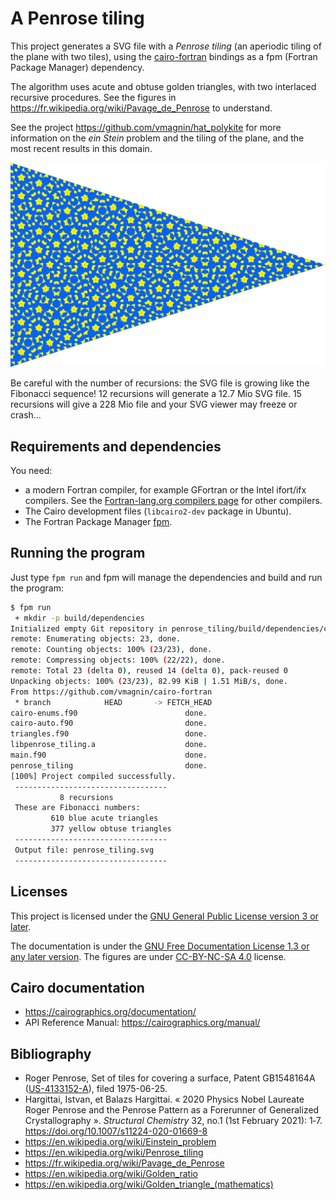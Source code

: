 # A Penrose tiling

This project generates a SVG file with a *Penrose tiling* (an aperiodic tiling of the plane with two tiles), using the [cairo-fortran](https://github.com/vmagnin/cairo-fortran) bindings as a fpm (Fortran Package Manager) dependency.

The algorithm uses acute and obtuse golden triangles, with two interlaced recursive procedures. See the figures in https://fr.wikipedia.org/wiki/Pavage_de_Penrose to understand.

See the project https://github.com/vmagnin/hat_polykite for more information on the *ein Stein* problem and the tiling of the plane, and the most recent results in this domain.

![A Penrose tiling](figures/penrose_tiling_10.svg)

Be careful with the number of recursions: the SVG file is growing like the Fibonacci sequence! 12 recursions will generate a 12.7 Mio SVG file. 15 recursions will give a 228 Mio file and your SVG viewer may freeze or crash...

## Requirements and dependencies

You need:

* a modern Fortran compiler, for example GFortran or the Intel ifort/ifx compilers. See the [Fortran-lang.org compilers page](https://fortran-lang.org/compilers/) for other compilers.
* The Cairo development files (`libcairo2-dev` package in Ubuntu).
* The Fortran Package Manager [fpm](https://fpm.fortran-lang.org/).

## Running the program

Just type `fpm run` and fpm will manage the dependencies and build and run the program:

```bash
$ fpm run
 + mkdir -p build/dependencies
Initialized empty Git repository in penrose_tiling/build/dependencies/cairo-fortran/.git/
remote: Enumerating objects: 23, done.
remote: Counting objects: 100% (23/23), done.
remote: Compressing objects: 100% (22/22), done.
remote: Total 23 (delta 0), reused 14 (delta 0), pack-reused 0
Unpacking objects: 100% (23/23), 82.99 KiB | 1.51 MiB/s, done.
From https://github.com/vmagnin/cairo-fortran
 * branch            HEAD       -> FETCH_HEAD
cairo-enums.f90                        done.
cairo-auto.f90                         done.
triangles.f90                          done.
libpenrose_tiling.a                    done.
main.f90                               done.
penrose_tiling                         done.
[100%] Project compiled successfully.
 ----------------------------------
           8 recursions
 These are Fibonacci numbers:
         610 blue acute triangles
         377 yellow obtuse triangles
 ----------------------------------
 Output file: penrose_tiling.svg
 ----------------------------------
```


## Licenses

This project is licensed under the [GNU General Public License version 3 or later](http://www.gnu.org/licenses/gpl.html).

The documentation is under the [GNU Free Documentation License 1.3 or any later version](http://www.gnu.org/licenses/fdl.html). The figures are under [CC-BY-NC-SA 4.0](https://creativecommons.org/licenses/by-nc-sa/4.0/) license.

## Cairo documentation

* https://cairographics.org/documentation/
* API Reference Manual: https://cairographics.org/manual/

## Bibliography

* Roger Penrose, Set of tiles for covering a surface, Patent GB1548164A ([US-4133152-A](https://patents.google.com/patent/US4133152A/en)), filed 1975-06-25.
* Hargittai, Istvan, et Balazs Hargittai. « 2020 Physics Nobel Laureate Roger Penrose and the Penrose Pattern as a Forerunner of Generalized Crystallography ». *Structural Chemistry* 32, no.1 (1st February 2021): 1‑7. https://doi.org/10.1007/s11224-020-01669-8
* https://en.wikipedia.org/wiki/Einstein_problem
* https://en.wikipedia.org/wiki/Penrose_tiling
* https://fr.wikipedia.org/wiki/Pavage_de_Penrose
* https://en.wikipedia.org/wiki/Golden_ratio
* https://en.wikipedia.org/wiki/Golden_triangle_(mathematics)
